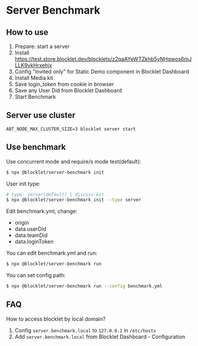 # Server Benchmark

## How to use

1. Prepare: start a server
2. Install https://test.store.blocklet.dev/blocklets/z2qaAYeWTZkhb5yNHqwos6mJLLK9ykHrxehjx
3. Config "Invited only" for Static Demo component in Blocklet Dashboard
4. Install Media kit
5. Save login_token from cookie in browser
6. Save any User Did from Blocklet Dashboard
7. Start Benchmark

## Server use cluster

`ABT_NODE_MAX_CLUSTER_SIZE=3 blocklet server start`

## Use benchmark

Use concurrent mode and require/s mode test(default):

```bash
$ npx @blocklet/server-benchmark init
```

User init type:

```bash
# type: server(default) | discuss-kit
$ npx @blocklet/server-benchmark init --type server
```

Edit benchmark.yml, change:

- origin
- data.userDid
- data.teamDid
- data.loginToken

You can edit benchmark.yml and run:

```bash
$ npx @blocklet/server-benchmark run
```

You can set config path:

```bash
$ npx @blocklet/server-benchmark run --config benchmark.yml
```

## FAQ

How to access blocklet by local domain?

1. Config `server.benchmark.local` to `127.0.0.1` in `/etc/hosts`
2. Add `server.benchmark.local` from Blocklet Dashboard - Configuration

```

```
